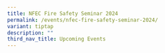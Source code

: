 ```yaml
---
title: NFEC Fire Safety Seminar 2024
permalink: /events/nfec-fire-safety-seminar-2024/
variant: tiptap
description: ""
third_nav_title: Upcoming Events
---
```

